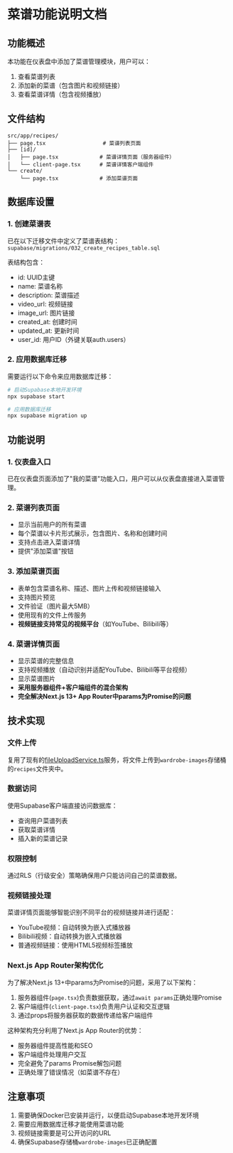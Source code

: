 # 菜谱功能说明文档

## 功能概述
本功能在仪表盘中添加了菜谱管理模块，用户可以：
1. 查看菜谱列表
2. 添加新的菜谱（包含图片和视频链接）
3. 查看菜谱详情（包含视频播放）

## 文件结构
```
src/app/recipes/
├── page.tsx                  # 菜谱列表页面
├── [id]/
│   ├── page.tsx             # 菜谱详情页面（服务器组件）
│   └── client-page.tsx      # 菜谱详情客户端组件
└── create/
    └── page.tsx             # 添加菜谱页面
```

## 数据库设置

### 1. 创建菜谱表
已在以下迁移文件中定义了菜谱表结构：
`supabase/migrations/032_create_recipes_table.sql`

表结构包含：
- id: UUID主键
- name: 菜谱名称
- description: 菜谱描述
- video_url: 视频链接
- image_url: 图片链接
- created_at: 创建时间
- updated_at: 更新时间
- user_id: 用户ID（外键关联auth.users）

### 2. 应用数据库迁移
需要运行以下命令来应用数据库迁移：

```bash
# 启动Supabase本地开发环境
npx supabase start

# 应用数据库迁移
npx supabase migration up
```

## 功能说明

### 1. 仪表盘入口
已在仪表盘页面添加了"我的菜谱"功能入口，用户可以从仪表盘直接进入菜谱管理。

### 2. 菜谱列表页面
- 显示当前用户的所有菜谱
- 每个菜谱以卡片形式展示，包含图片、名称和创建时间
- 支持点击进入菜谱详情
- 提供"添加菜谱"按钮

### 3. 添加菜谱页面
- 表单包含菜谱名称、描述、图片上传和视频链接输入
- 支持图片预览
- 文件验证（图片最大5MB）
- 使用现有的文件上传服务
- **视频链接支持常见的视频平台**（如YouTube、Bilibili等）

### 4. 菜谱详情页面
- 显示菜谱的完整信息
- 支持视频播放（自动识别并适配YouTube、Bilibili等平台视频）
- 显示菜谱图片
- **采用服务器组件+客户端组件的混合架构**
- **完全解决Next.js 13+ App Router中params为Promise的问题**

## 技术实现

### 文件上传
复用了现有的[fileUploadService.ts](file:///Users/ai/最后版本/src/services/fileUploadService.ts)服务，将文件上传到`wardrobe-images`存储桶的`recipes`文件夹中。

### 数据访问
使用Supabase客户端直接访问数据库：
- 查询用户菜谱列表
- 获取菜谱详情
- 插入新的菜谱记录

### 权限控制
通过RLS（行级安全）策略确保用户只能访问自己的菜谱数据。

### 视频链接处理
菜谱详情页面能够智能识别不同平台的视频链接并进行适配：
- YouTube视频：自动转换为嵌入式播放器
- Bilibili视频：自动转换为嵌入式播放器
- 普通视频链接：使用HTML5视频标签播放

### Next.js App Router架构优化
为了解决Next.js 13+中params为Promise的问题，采用了以下架构：
1. 服务器组件(`page.tsx`)负责数据获取，通过`await params`正确处理Promise
2. 客户端组件(`client-page.tsx`)负责用户认证和交互逻辑
3. 通过props将服务器获取的数据传递给客户端组件

这种架构充分利用了Next.js App Router的优势：
- 服务器组件提高性能和SEO
- 客户端组件处理用户交互
- 完全避免了params Promise解包问题
- 正确处理了错误情况（如菜谱不存在）

## 注意事项
1. 需要确保Docker已安装并运行，以便启动Supabase本地开发环境
2. 需要应用数据库迁移才能使用菜谱功能
3. 视频链接需要是可公开访问的URL
4. 确保Supabase存储桶`wardrobe-images`已正确配置